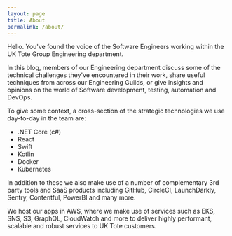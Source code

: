 ```yaml
---
layout: page
title: About
permalink: /about/
---
```

Hello. You've found the voice of the Software Engineers working within the UK Tote Group Engineering department.

In this blog, members of our Engineering department discuss some of the technical challenges they've encountered in their work, share useful techniques from across our Engineering Guilds, or give insights and opinions on the world of Software development, testing, automation and DevOps.

To give some context, a cross-section of the strategic technologies we use day-to-day in the team are:
- .NET Core (c#)
- React
- Swift
- Kotlin
- Docker
- Kubernetes

In addition to these we also make use of a number of complementary 3rd party tools and SaaS products including GitHub, CircleCI, LaunchDarkly, Sentry, Contentful, PowerBI and many more.

We host our apps in AWS, where we make use of services such as EKS, SNS, S3, GraphQL, CloudWatch and more to deliver highly performant, scalable and robust services to UK Tote customers.

